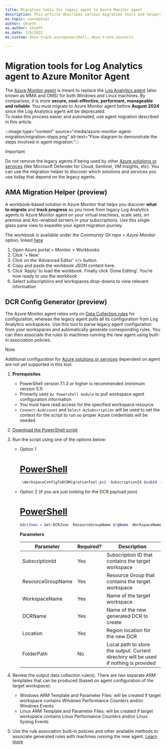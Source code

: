 ```yaml
---
title: Migration tools for legacy agent to Azure Monitor agent
description: This article describes various migration tools and helpers available for migrating from the existing legacy agents to the new Azure Monitor agent (AMA) and data collection rules (DCR).
ms.topic: conceptual
author: shseth
ms.author: shseth
ms.date: 7/6/2022 
ms.custom: devx-track-azurepowershell, devx-track-azurecli

---
```


# Migration tools for Log Analytics agent to Azure Monitor Agent
The [Azure Monitor agent](azure-monitor-agent-overview.md) is meant to replace the [Log Analytics agent](log-analytics-agent.md) (also known as MMA and OMS) for both Windows and Linux machines. By comparison, it is more **secure, cost-effective, performant, manageable and reliable**. You must migrate to Azure Monitor agent before **August 2024** since the Log Analytics agent will be deprecated.  
To make this process easier and automated, use agent migration described in this article.

:::image type="content" source="media/azure-monitor-agent-migration/migration-steps.png" alt-text="Flow diagram to demonstrate the steps involved in agent migration.":::  

> [!IMPORTANT]
> Do not remove the legacy agents if being used by other [Azure solutions or services](./azure-monitor-agent-overview.md#supported-services-and-features) (like Microsoft Defender for Cloud, Sentinel, VM Insights, etc). You can use the migration helper to discover which solutions and services you use today that depend on the legacy agents.

## AMA Migration Helper (preview)
A workbook-based solution in Azure Monitor that helps you discover **what to migrate** and **track progress** as you move from legacy Log Analytics agents to Azure Monitor agent on your virtual machines, scale sets, on premise and Arc-enabled servers in your subscriptions. Use this single glass pane view to expedite your agent migration journey. 

The workbook is available under the *Community Git repo > Azure Monitor* option, linked [here](https://github.com/microsoft/AzureMonitorCommunity/tree/master/Azure%20Services/Azure%20Monitor/Agents/Migration%20Tools/Migration%20Helper%20Workbook)

1. Open Azure portal > Monitor > Workbooks
2. Click ‘+ New’
3. Click on the ‘Advanced Editor’ </> button
4. Copy and paste the workbook JSON content here.
5. Click ‘Apply’ to load the workbook. Finally click ‘Done Editing’. You’re now ready to use the workbook
6. Select subscriptions and workspaces drop-downs to view relevant information


## DCR Config Generator (preview)
The Azure Monitor agent relies only on [Data Collection rules](../essentials/data-collection-rule-overview.md) for configuration, whereas the legacy agent pulls all its configuration from Log Analytics workspaces. Use this tool to parse legacy agent configuration from your workspaces and automatically generate corresponding rules. You can then associate the rules to machines running the new agent using built-in association policies. 

> [!NOTE]
> Additional configuration for [Azure solutions or services](./azure-monitor-agent-overview.md#supported-services-and-features) dependent on agent are not yet supported in this tool. 


1. **Prerequisites**
	- PowerShell version 7.1.3 or higher is recommended (minimum version 5.1)
	- Primarily uses `Az Powershell module` to pull workspace agent configuration information
	- You must have read access for the specified workspace resource
	- `Connect-AzAccount` and `Select-AzSubscription` will be used to set the context for the script to run so proper Azure credentials will be needed
2. [Download the PowerShell script](https://github.com/microsoft/AzureMonitorCommunity/tree/master/Azure%20Services/Azure%20Monitor/Agents/Migration%20Tools/DCR%20Config%20Generator)
2. Run the script using one of the options below:
	- Option 1
		# [PowerShell](#tab/ARMAgentPowerShell)
		```powershell
		.\WorkspaceConfigToDCRMigrationTool.ps1 -SubscriptionId $subId -ResourceGroupName $rgName -WorkspaceName $workspaceName -DCRName $dcrName -Location $location -FolderPath $folderPath
		```
	- Option 2 (if you are just looking for the DCR payload json)
		# [PowerShell](#tab/ARMAgentPowerShell)
		```powershell
		$dcrJson = Get-DCRJson -ResourceGroupName $rgName -WorkspaceName $workspaceName -PlatformType $platformType $dcrJson | ConvertTo-Json -Depth 10 | Out-File "<filepath>\OutputFiles\dcr_output.json"
		```
	
		**Parameters**  
		
		| Parameter | Required? | Description |
		|------|------|------|
		| SubscriptionId | Yes | Subscription ID that contains the target workspace |
		| ResourceGroupName | Yes | Resource Group that contains the target workspace |
		| WorkspaceName | Yes | Name of the target workspace |
		| DCRName | Yes | Name of the new generated DCR to create |
		| Location | Yes | Region location for the new DCR |
		| FolderPath | No |  Local path to store the output. Current directory will be used if nothing is provided |  
	
3. Review the output data collection rule(s). There are two separate ARM templates that can be produced (based on agent configuration of the target workspace):
	- Windows ARM Template and Parameter Files: will be created if target workspace contains Windows Performance Counters and/or Windows Events
	- Linux ARM Template and Parameter Files: will be created if target workspace contains Linux Performance Counters and/or Linux Syslog Events
	
4. Use the rule association built-in policies and other available methods to associate generated rules with machines running the new agent. [Learn more](./data-collection-rule-azure-monitor-agent.md#create-data-collection-rule-and-association)

